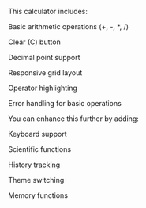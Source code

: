 This calculator includes:

Basic arithmetic operations (+, -, *, /)

Clear (C) button

Decimal point support

Responsive grid layout

Operator highlighting

Error handling for basic operations


You can enhance this further by adding:

Keyboard support

Scientific functions

History tracking

Theme switching

Memory functions
